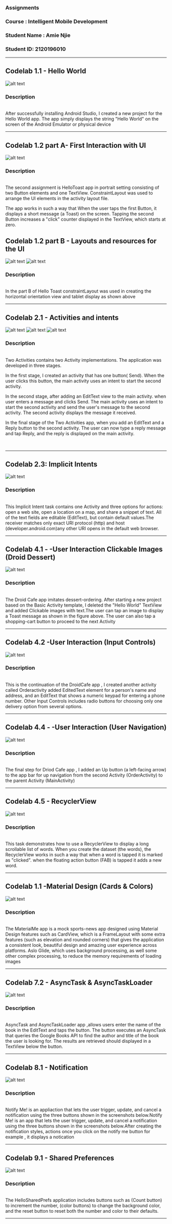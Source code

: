 ### Assignments  
### Course : Intelligent Mobile Development
### Student Name : Amie Njie
### Student ID: 2120196010
***************************************************************************
 
## Codelab 1.1 - Hello World 

![alt text](./assets/helloworld.png)
<br>

### Description
<br>
After successfully installing Android Studio, I created a new project for the Hello World app. The app simply displays the string "Hello World" on the screen of the Android Emulator or physical device <br>

***************************************************************************

##  Codelab 1.2 part A- First Interaction with UI

![alt text](./assets/hellotoast-portrait.png)

### Description
<br>The second assignment is HelloToast app in portrait setting consisting of two Button elements and one TextView. ConstraintLayout was used to arrange the UI elements in the activity layout file.  

The app works in such a way that When the user taps the first Button, it displays a short message (a Toast) on the screen. Tapping the second Button increases a "click" counter displayed in the TextView, which starts at zero. 

##  Codelab 1.2 part B - Layouts and resources for the UI
![alt text](./assets/hellotoast1.png)
![alt text](./assets/toast_tablet.png)

### Description
<br> In the part B of Hello Toast constraintLayout was used in creating the horizontal orientation view and tablet display as shown above

***************************************************************************

## Codelab 2.1 - Activities and intents

![alt text](./assets/main_activity.png)
![alt text](./assets/second_activity.png)
![alt text](./assets/reply.png)
<br>

### Description
<br>
 Two Activities contains two Activity implementations. The application was developed in three stages.

In the first stage, I created an activity that has one button( Send). When the user clicks this button, the main activity uses an intent to start the second activity.

In the second stage, after adding an EditText view to the main activity. when user enters a message and clicks Send. The main activity uses an intent to start the second activity and send the user's message to the second activity. The second activity displays the message it received.

In the final stage of the Two Activities app, when you add an EditText and a Reply button to the second activity. The user can now type a reply message and tap Reply, and the reply is displayed on the main activity.

<br>

******************************************************************

## Codelab 2.3: Implicit Intents


![alt text](./assets/implicit-intents.png)
<br>

### Description
<br>
This Implicit Intent task contains one Activity and three options for actions: open a web site, open a location on a map, and share a snippet of text. All of the text fields are editable (EditText), but contain default values.The receiver matches only exact URI protocol (http) and host (developer.android.com)any other URI opens in the default web browser.
<br>

****************************************************************
## Codelab 4.1 - -User Interaction Clickable Images (Droid Dessert)

![alt text](./assets/cafe.png)
<br>

### Description
<br>
 The Droid Cafe app imitates dessert-ordering. After starting a new project based on the Basic Activity template, I deleted the "Hello World" TextView and added Clickable images with text.The user can tap an image to display a Toast message as shown in the figure above. The user can also tap a shopping-cart button to proceed to the next Activity<br>

***************************************************************************

## Codelab 4.2 -User Interaction  (Input Controls)

![alt text](./assets/ordercafe.png)
<br>

### Description
<br>
This is the continuation of the DroidCafe app , I created another activity called Orderactivity added EditedText element for a person's name and address, and an EditText that shows a numeric keypad for entering a phone number.
Other Input Controls includes radio buttons for choosing only one delivery option from several options. <br>


***************************************************************************

## Codelab 4.4 - -User Interaction (User Navigation)

![alt text](./assets/orderactivity.png)
<br>

### Description
<br>
 The final step for Driod Cafe app , I added an Up button (a left-facing arrow) to the app bar for up navigation from the second Activity (OrderActivity) to the parent Activity (MainActivity)<br>


***************************************************************************

## Codelab 4.5 - RecyclerView

![alt text](./assets/recycleview.png)
<br>

### Description
<br>
This task demonstrates how to use a RecyclerView to display a long scrollable list of words. When you create the dataset (the words), the RecyclerView works in such a way that when a word is tapped it is marked as "clicked".
when the floating action button (FAB) is tapped it adds a new word.<br>


***************************************************************************

## Codelab 1.1 -Material Design (Cards & Colors) 

![alt text](./assets/material.png)
<br>

### Description
<br>
The MaterialMe app is a mock sports-news app designed using Material Design features such as CardView, which is a FrameLayout with some extra features (such as elevation and rounded corners) that gives the application a consistent look, beautiful design and amazing user experience across platforms. Aslo  Glide, which uses background processing, as well some other complex processing, to reduce the memory requirements of loading images  <br>

***************************************************************************


## Codelab 7.2 - AsyncTask & AsyncTaskLoader 

![alt text](./assets/booksearch.png)
<br>

### Description
<br>
AsyncTask and AsyncTaskLoader app ,allows users enter the name of the book in the EditText and taps the button.
The button executes an AsyncTask that queries the Google Books API to find the author and title of the book the user is looking for.
The results are retrieved should displayed in a TextView below the button.<br>

***************************************************************************


## Codelab 8.1 - Notification

![alt text](./assets/notifyme.png)
<br>

### Description
<br>
Notify Me! is an appliaction that lets the user trigger, update, and cancel a notification using the three buttons shown in the screenshots below.Notify Me! is an app that lets the user trigger, update, and cancel a notification using the three buttons shown in the screenshots below.After creating the notification styles, actions once you click on the notify me button for example , it displays a notication<br>

***************************************************************************


## Codelab 9.1 - Shared Preferences

![alt text](./assets/shared.png)
<br>

### Description
<br>
The HelloSharedPrefs application includes buttons such as (Count button) to increment the number, (color buttons) to change the background color, and the reset button to reset both the number and color to their defaults. 
<br>

***************************************************************************
